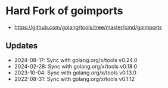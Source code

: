 # Hard Fork of goimports

- https://github.com/golang/tools/tree/master/cmd/goimports

## Updates

- 2024-08-17: Sync with golang.org/x/tools v0.24.0
- 2024-02-28: Sync with golang.org/x/tools v0.18.0
- 2023-10-04: Sync with golang.org/x/tools v0.13.0
- 2022-08-31: Sync with golang.org/x/tools v0.1.12
